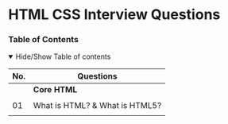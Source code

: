 # HTML CSS Interview Questions

### Table of Contents

<details open>
  <summary> Hide/Show Table of contents</summary>

  | No. | Questions                                   |
  | --- | ----------------------------------------------------------------------------------------------------------------------------------------------------------------------------|
  |     | **Core HTML**                               
                                                          |
  |01   | What is HTML? & What is HTML5?               
                                                          |
</details>